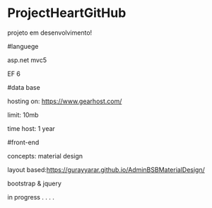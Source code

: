 # ProjectHeartGitHub

projeto em desenvolvimento!

#languege

asp.net mvc5

EF 6

#data base

hosting on: https://www.gearhost.com/

limit: 10mb

time host: 1 year

#front-end

concepts: material design

layout based:https://gurayyarar.github.io/AdminBSBMaterialDesign/

bootstrap & jquery


in progress . . . .
